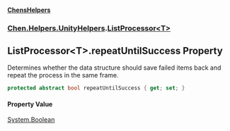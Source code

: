 
#### [ChensHelpers](./index 'index')

### [Chen.Helpers.UnityHelpers](./Chen-Helpers-UnityHelpers 'Chen.Helpers.UnityHelpers').[ListProcessor&lt;T&gt;](./Chen-Helpers-UnityHelpers-ListProcessor-T- 'Chen.Helpers.UnityHelpers.ListProcessor&lt;T&gt;')

## ListProcessor&lt;T&gt;.repeatUntilSuccess Property
Determines whether the data structure should save failed items back and repeat the process in the same frame.  
```csharp
protected abstract bool repeatUntilSuccess { get; set; }
```

#### Property Value
[System.Boolean](https://docs.microsoft.com/en-us/dotnet/api/System.Boolean 'System.Boolean')  
